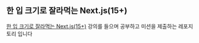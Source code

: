 ## 한 입 크기로 잘라먹는 Next.js(15+)

[한 입 크기로 잘라먹는 Next.js(15+)](https://www.udemy.com/course/onebite-next/) 강의를 들으며 공부하고 미션을 제출하는 레포지토리 입니다
